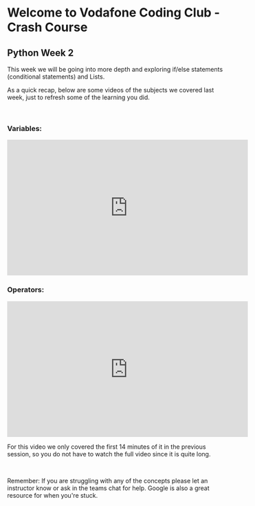 # Welcome to Vodafone Coding Club - Crash Course
## Python Week 2
This week we will be going into more depth and exploring if/else statements (conditional statements) and Lists. 

As a quick recap, below are some videos of the subjects we covered last week, just to refresh some of the learning you did.

</br>

### **Variables:**
<iframe width="560" height="315" src="https://www.youtube.com/watch?v=cQT33yu9pY8" title="YouTube video player" frameborder="0" allow="accelerometer; autoplay; clipboard-write; encrypted-media; gyroscope; picture-in-picture" allowfullscreen></iframe>

</br>

### **Operators:** 
<iframe width="560" height="315" src="https://www.youtube.com/watch?v=Pm9FOpOwhlA" title="YouTube video player" frameborder="0" allow="accelerometer; autoplay; clipboard-write; encrypted-media; gyroscope; picture-in-picture" allowfullscreen></iframe>

For this video we only covered the first 14 minutes of it in the previous session, so you do not have to watch the full video since it is quite long.

</br>

Remember: If you are struggling with any of the concepts please let an instructor know or ask in the teams chat for help. Google is also a great resource for when you're stuck.